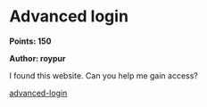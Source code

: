 # Advanced login
**Points: 150**

**Author: roypur**

I found this website. Can you help me gain access?

[advanced-login](https://advanced-login.tghack.no)
